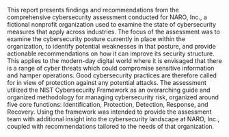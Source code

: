 This report presents findings and recommendations from the comprehensive cybersecurity assessment conducted for NARO, Inc., a fictional nonprofit organization used to examine the state of cybersecurity measures that apply across industries. The focus of the assessment was to examine the cybersecurity posture currently in place within the organization, to identify potential weaknesses in that posture, and provide actionable recommendations on how it can improve its security structure. This applies to the modern-day digital world where it is envisaged that there is a range of cyber threats which could compromise sensitive information and hamper operations. Good cybersecurity practices are therefore called for in view of protection against any potential attacks.
The assessment utilized the NIST Cybersecurity Framework as an overarching guide and organized methodology for managing cybersecurity risk, organized around five core functions: Identification, Protection, Detection, Response, and Recovery. Using the framework was intended to provide the assessment team with additional insight into the cybersecurity landscape at NARO, Inc., coupled with recommendations tailored to the needs of that organization.
